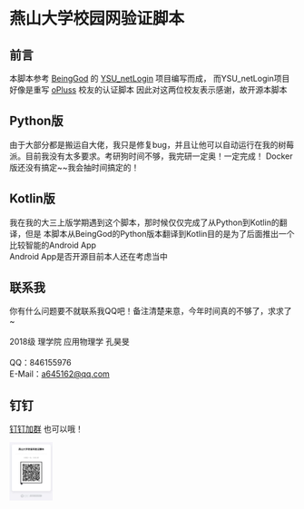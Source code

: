 # 燕山大学校园网验证脚本

## 前言
本脚本参考 [BeingGod](https://github.com/BeingGod)
的 [YSU_netLogin](https://github.com/BeingGod/YSU_netLogin) 项目编写而成，
而YSU_netLogin项目好像是重写 [oPluss](https://github.com/OYCN) 校友的认证脚本
因此对这两位校友表示感谢，故开源本脚本

## Python版
由于大部分都是搬运自大佬，我只是修复bug，并且让他可以自动运行在我的树莓派。目前我没有太多要求。考研狗时间不够，我完研一定奥！一定完成！
Docker版还没有搞定~~我会抽时间搞定的！

## Kotlin版
我在我的大三上版学期遇到这个脚本，那时候仅仅完成了从Python到Kotlin的翻译，但是
本脚本从BeingGod的Python版本翻译到Kotlin目的是为了后面推出一个比较智能的Android App
<br>
Android App是否开源目前本人还在考虑当中

## 联系我
你有什么问题要不就联系我QQ吧！备注清楚来意，今年时间真的不够了，求求了~
<br><br>
2018级 理学院 应用物理学 孔昊旻
<br><br>
QQ：846155976
<br>
E-Mail：a645162@qq.com

## 钉钉
[钉钉加群](https://h5.dingtalk.com/circle/healthCheckin.html?corpId=ding99dabd69bc14820726501c2c33ba7dcb)
也可以哦！

<img src="img/WechatIMG725.jpg" style="zoom:10%" />